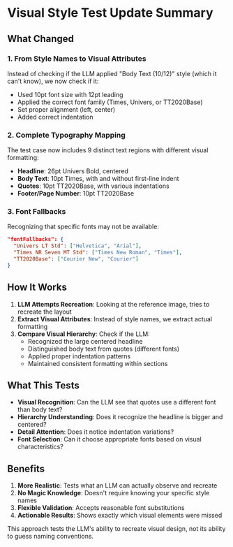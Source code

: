 # Visual Style Test Update Summary

## What Changed

### 1. **From Style Names to Visual Attributes**
Instead of checking if the LLM applied "Body Text (10/12)" style (which it can't know), we now check if it:
- Used 10pt font size with 12pt leading
- Applied the correct font family (Times, Univers, or TT2020Base)
- Set proper alignment (left, center)
- Added correct indentation

### 2. **Complete Typography Mapping**
The test case now includes 9 distinct text regions with different visual formatting:
- **Headline**: 26pt Univers Bold, centered
- **Body Text**: 10pt Times, with and without first-line indent
- **Quotes**: 10pt TT2020Base, with various indentations
- **Footer/Page Number**: 10pt TT2020Base

### 3. **Font Fallbacks**
Recognizing that specific fonts may not be available:
```json
"fontFallbacks": {
  "Univers LT Std": ["Helvetica", "Arial"],
  "Times NR Seven MT Std": ["Times New Roman", "Times"],
  "TT2020Base": ["Courier New", "Courier"]
}
```

## How It Works

1. **LLM Attempts Recreation**: Looking at the reference image, tries to recreate the layout
2. **Extract Visual Attributes**: Instead of style names, we extract actual formatting
3. **Compare Visual Hierarchy**: Check if the LLM:
   - Recognized the large centered headline
   - Distinguished body text from quotes (different fonts)
   - Applied proper indentation patterns
   - Maintained consistent formatting within sections

## What This Tests

- **Visual Recognition**: Can the LLM see that quotes use a different font than body text?
- **Hierarchy Understanding**: Does it recognize the headline is bigger and centered?
- **Detail Attention**: Does it notice indentation variations?
- **Font Selection**: Can it choose appropriate fonts based on visual characteristics?

## Benefits

1. **More Realistic**: Tests what an LLM can actually observe and recreate
2. **No Magic Knowledge**: Doesn't require knowing your specific style names
3. **Flexible Validation**: Accepts reasonable font substitutions
4. **Actionable Results**: Shows exactly which visual elements were missed

This approach tests the LLM's ability to recreate visual design, not its ability to guess naming conventions.